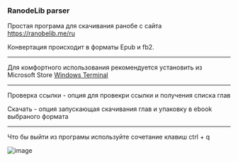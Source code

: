 ### RanodeLib parser

Простая програма для скачивания ранобе с сайта https://ranobelib.me/ru

Конвертация происходит в форматы Epub и fb2.

---

Для комфортного использования рекомендуется установить из Microsoft Store [Windows Terminal](https://www.microsoft.com/store/productId/9N0DX20HK701?ocid=pdpshare)

---

Проверка ссылки - опция для провекри ссылки и получения списка глав

Скачать - опция запускающая скачивания глав и упаковку в ebook выбраного формата

---

Что бы выйти из програмы используйте сочетание клавиш ctrl + q

![image](https://github.com/user-attachments/assets/a6ac5623-1d4d-47e1-be25-18b6a73cf1f2)

